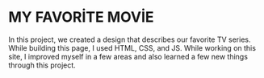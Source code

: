 # MY FAVORİTE MOVİE
In this project, we created a design that describes our favorite TV series. While building this page, I used HTML, CSS, and JS. While working on this site, I improved myself in a few areas and also learned a few new things through this project.